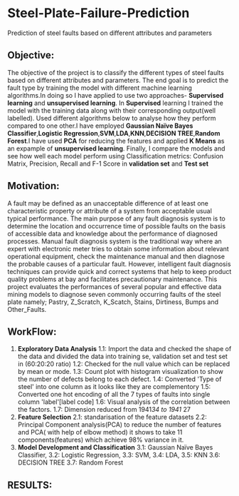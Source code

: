 # Steel-Plate-Failure-Prediction
Prediction of steel faults based on different attributes and parameters

## Objective:
The objective of the project is to classify the different types of steel faults based on different attributes and parameters. The end goal is to predict the fault type by training the model with different machine learning algorithms.In doing so I have applied to use two approaches- **Supervised learning** and **unsupervised learning**.
In **Supervised** learning I trained the model with the training data along with their corresponding output(well labelled).
Used different algorithms below to analyse how they perform compared to one other.I have employed **Gaussian Naïve Bayes Classifier**,**Logistic Regression**,**SVM**,**LDA**,**KNN**,**DECISION TREE**,**Random Forest**.I have used **PCA** for reducing the features and applied **K Means** as an expample of **unsupervised learning**.
Finally, I  compare the models and see how well each model perform using Classification metrics: Confusion Matrix, Precision, Recall and F-1 Score in **validation set** and **Test set**

## Motivation:
A fault may be defined as an unacceptable difference of at least one characteristic property or attribute of a system from acceptable usual typical performance. The main purpose of any fault diagnosis system is to determine the location and occurrence time of possible faults on the basis of accessible data and knowledge about the performance of diagnosed processes. Manual fault diagnosis system is the traditional way where an expert with electronic meter tries to obtain some information about relevant operational equipment, check the maintenance manual and then diagnose the probable causes of a particular fault. However, intelligent fault diagnosis techniques can provide quick and correct systems that help to keep product quality problems at bay and facilitates precautionary maintenance.
This project evaluates the performances of several popular and effective data mining models to diagnose seven commonly occurring faults of the steel plate namely; Pastry, Z_Scratch, K_Scatch, Stains, Dirtiness, Bumps and Other_Faults.

## WorkFlow:
1. **Exploratory Data Analysis**
    1.1: Import the data and checked the shape of the data and divided the data into training se, validation set and test set in (60:20:20 ratio)
    1.2: Checked for the null value which can be replaced by mean or mode.
    1.3: Count plot with histogram visualization to show the number of defects belong to each defect.
    1.4: Converted 'Type of steel' into one column as it looks like they are complementory
    1.5: Converted one hot encoding of all the 7 types of faults into single column 'label'[label code]
    1.6: Visual analysis of the correlation between the factors.
    1.7: Dimension reduced from 1941*34 to 1941* 27 
 2. **Feature Selection**
    2.1: standarisation of the feature datasets
    2.2: Principal Component analysis(PCA) to reduce the number of features and PCA( with help of elbow method) it shows to take 11 components(features) which achieve 98% variance in it.
 3. **Model Development and Classification**
    3.1: Gaussian Naïve Bayes Classifier,
    3.2: Logistic Regression,
    3.3: SVM,
    3.4: LDA,
    3.5: KNN
    3.6: DECISION TREE
    3.7: Random Forest
    
## RESULTS:



